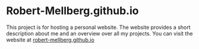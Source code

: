 # Robert-Mellberg.github.io
This project is for hosting a personal website. The website provides a short description about me and an overview over all my projects.
You can visit the website at [robert-mellberg.github.io](https://robert-mellberg.github.io/)
